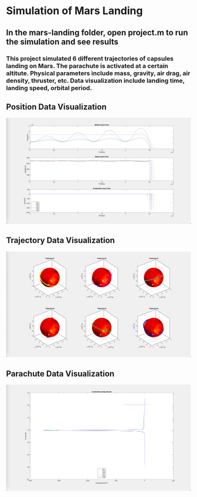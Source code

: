 # Simulation of Mars Landing
## In the mars-landing folder, open project.m to run the simulation and see results
### This project simulated 6 different trajectories of capsules landing on Mars. The parachute is activated at a certain altitute. Physical parameters include mass, gravity, air drag, air density, thruster, etc. Data visualization include landing time, landing speed, orbital period.
## Position Data Visualization
![Position Data](position.png)
## Trajectory Data Visualization
![Trajectory Data](trajectory.png)
## Parachute Data Visualization
![Parachute Data](parachute.png)
